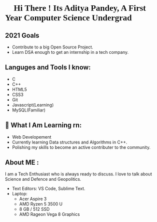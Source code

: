 <h1 style="font-family: 'JetBrains Mono'"> 👋 Hi There ! Its Aditya Pandey, A First Year Computer Science Undergrad</h1>

## 2021 Goals
 - Contribute to a big Open Source Project.
 - Learn DSA enough to get an internship in a tech company.
 
## Languges and Tools I know:
 - C
 - C++
 - HTML5
 - CSS3
 - Git
 - Javascript(Learning)
 - MySQL(Familiar)
 
##  👀 What I Am Learning rn:
 - Web Developement
 - Currently learning Data structures and Algorithms in C++.
 - Polishing my skills to become an active contributer to the community.

##  About ME :
I am a Tech Enthusiast who is always ready to discuss. I love to talk about Science and Defence and Geopolitics.

 - Text Editors: VS Code, Sublime Text.
 - Laptop:
      - Acer Aspire 3
      - AMD Ryzen 5 3500 U
      - 8 GB / 512 SSD
      - AMD Rageon Vega 8 Graphics
